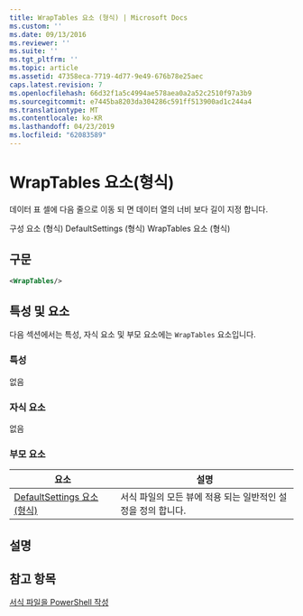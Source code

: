 ```yaml
---
title: WrapTables 요소 (형식) | Microsoft Docs
ms.custom: ''
ms.date: 09/13/2016
ms.reviewer: ''
ms.suite: ''
ms.tgt_pltfrm: ''
ms.topic: article
ms.assetid: 47358eca-7719-4d77-9e49-676b78e25aec
caps.latest.revision: 7
ms.openlocfilehash: 66d32f1a5c4994ae578aea0a2a52c2510f97a3b9
ms.sourcegitcommit: e7445ba8203da304286c591ff513900ad1c244a4
ms.translationtype: MT
ms.contentlocale: ko-KR
ms.lasthandoff: 04/23/2019
ms.locfileid: "62083589"
---
```

# <a name="wraptables-element-format"></a>WrapTables 요소(형식)

데이터 표 셀에 다음 줄으로 이동 되 면 데이터 열의 너비 보다 길이 지정 합니다.

구성 요소 (형식) DefaultSettings (형식) WrapTables 요소 (형식)

## <a name="syntax"></a>구문

```xml
<WrapTables/>
```

## <a name="attributes-and-elements"></a>특성 및 요소

다음 섹션에서는 특성, 자식 요소 및 부모 요소에는 `WrapTables` 요소입니다.

### <a name="attributes"></a>특성

없음

### <a name="child-elements"></a>자식 요소

없음

### <a name="parent-elements"></a>부모 요소

|요소|설명|
|-------------|-----------------|
|[DefaultSettings 요소 (형식)](./defaultsettings-element-format.md)|서식 파일의 모든 뷰에 적용 되는 일반적인 설정을 정의 합니다.|

## <a name="remarks"></a>설명

## <a name="see-also"></a>참고 항목

[서식 파일을 PowerShell 작성](./writing-a-powershell-formatting-file.md)
